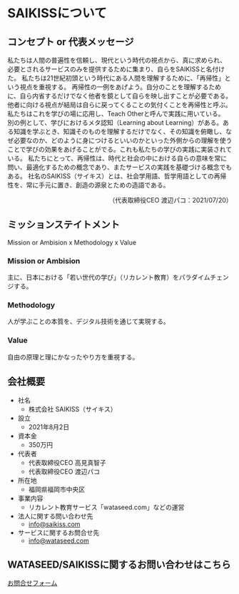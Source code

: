 # SAIKISSについて

## コンセプト or 代表メッセージ
私たちは人間の普遍性を信頼し、現代という時代の視点から、真に求められ、必要とされるサービスのみを提供するために集まり、自らをSAIKISSと名付けた。
私たちは21世紀初頭という時代にある人間を理解するために、「再帰性」という視点を重視する。
再帰性の一例をあげよう。自分のことを理解するために、自ら内省するだけでなく他者を鏡として自らを映し出すことが必要である。他者に向ける視点が結局は自らに戻ってくることの気付くことを再帰性と呼ぶ。私たちはこれを学びの場に応用し、Teach Otherと呼んで実践に用いている。
別の例として、学びにおけるメタ認知（Learning about Learning）がある。ある知識を学ぶとき、知識そのものを理解するだけでなく、その知識を俯瞰し、なぜ必要なのか、どのように身につけるといいのかといった外側からの理解を使うことで学びの効果をあげることがでる。これも私たちの学びの実践に実装されている。
私たちにとって、再帰性は、時代と社会の中における自らの意味を常に問い、最適化するための概念であり、またサービスの実践を基礎づける概念でもある。
社名のSAIKISS（サイキス）とは、社会学用語、哲学用語としての再帰性を、常に手元に置き、創造の源泉とための造語である。
<div style="text-align: right;">
（代表取締役CEO 渡辺パコ：2021/07/20）
</div>


## ミッションステイトメント
Mission or Ambision x Methodology x Value

### Mission or Ambision

主に、日本における「若い世代の学び」（リカレント教育）をパラダイムチェンジする。

### Methodology

人が学ぶことの本質を、デジタル技術を通じて実現する。
### Value

自由の原理と理にかなったやり方を重視する。


## 会社概要

- 社名
  - 株式会社 SAIKISS（サイキス）
- 設立
  - 2021年8月2日
- 資本金
  - 350万円
- 代表者
  - 代表取締役CEO  高見真智子
  - 代表取締役CEO  渡辺パコ
- 所在地
  - 福岡県福岡市中央区
- 事業内容
  - リカレント教育サービス「wataseed.com」などの運営
- 法人に関する問い合わせ先
  - info@saikiss.com
- サービスに関するお問合せ先
  - info@wataseed.com

## WATASEED/SAIKISSに関するお問い合わせはこちら
[お問合せフォーム]()
